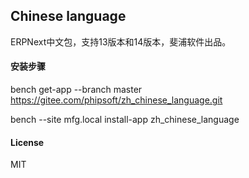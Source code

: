 ## Chinese language

ERPNext中文包，支持13版本和14版本，斐浦软件出品。

#### 安装步骤
bench get-app --branch master https://gitee.com/phipsoft/zh_chinese_language.git

bench --site mfg.local install-app zh_chinese_language

#### License

MIT